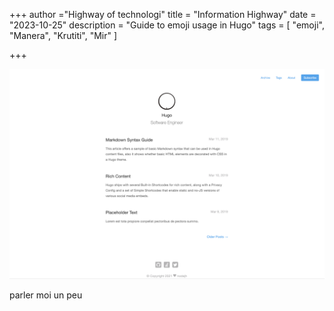 +++
author ="Highway of technologi"
title = "Information Highway"
date = "2023-10-25"
description = "Guide to emoji usage in Hugo"
tags = [
    "emoji",
     "Manera",
"Krutiti",
"Mir"
]

+++


![Ciao](images/screenshot.png)


parler moi un peu
